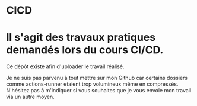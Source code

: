 # CICD

# Il s'agit des travaux pratiques demandés lors du cours CI/CD. 
Ce dépôt existe afin d'uploader le travail réalisé.

Je ne suis pas parvenu à tout mettre sur mon Github car certains dossiers comme actions-runner etaient trop volumineux même en compressés. N'hésitez pas à m'indiquer si vous souhaites que je vous envoie mon travail via un autre moyen.
